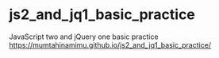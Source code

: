 # js2_and_jq1_basic_practice
JavaScript two and jQuery one basic practice
https://mumtahinamimu.github.io/js2_and_jq1_basic_practice/
